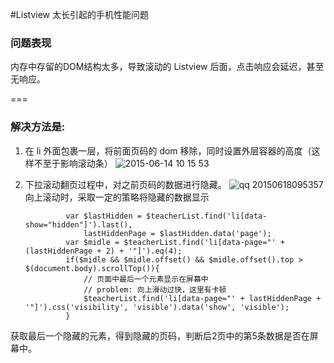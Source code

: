 #Listview 太长引起的手机性能问题

### 问题表现
内存中存留的DOM结构太多，导致滚动的 Listview 后面，点击响应会延迟，甚至无响应。

===

### 解决方法是:
1. 在 li 外面包裹一层，将前面页码的 dom 移除，同时设置外层容器的高度（这样不至于影响滚动条）
![2015-06-14 10 15 53](https://cloud.githubusercontent.com/assets/3880323/8146779/7e02e9a0-127e-11e5-979b-b3decd74fa5e.png)
2. 下拉滚动翻页过程中，对之前页码的数据进行隐藏。
![qq 20150618095357](https://cloud.githubusercontent.com/assets/3880323/8222619/4d3921d4-15a0-11e5-9184-7f1b693a4e26.png)
向上滚动时，采取一定的策略将隐藏的数据显示

                var $lastHidden = $teacherList.find('li[data-show="hidden"]').last(),
                    lastHiddenPage = $lastHidden.data('page');
                var $midle = $teacherList.find('li[data-page="' + (lastHiddenPage + 2) + '"]').eq(4);
                if($midle && $midle.offset() && $midle.offset().top > $(document.body).scrollTop()){
                    // 页面中最后一个元素显示在屏幕中
                    // problem: 向上滑动过快，这里有卡顿
                    $teacherList.find('li[data-page="' + lastHiddenPage + '"]').css('visibility', 'visible').data('show', 'visible');
                }

获取最后一个隐藏的元素，得到隐藏的页码，判断后2页中的第5条数据是否在屏幕中。
